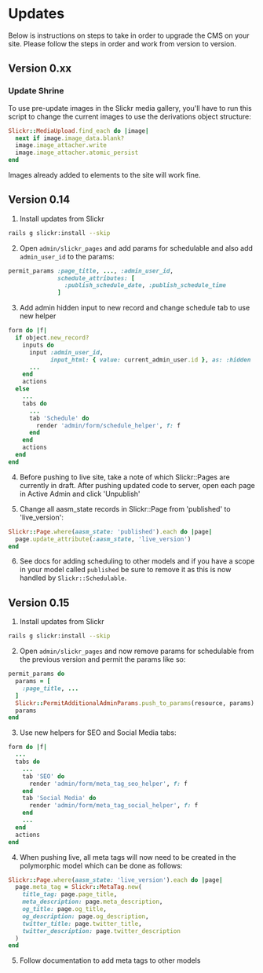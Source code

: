 # Updates

Below is instructions on steps to take in order to upgrade the CMS on your
site. Please follow the steps in order and work from version to version.

## Version 0.xx

### Update Shrine

To use pre-update images in the Slickr media gallery, you'll have
to run this script to change the current images to use the derivations
object structure:

```ruby
Slickr::MediaUpload.find_each do |image|
  next if image.image_data.blank?
  image.image_attacher.write
  image.image_attacher.atomic_persist
end
```
Images already added to elements to the site will work fine.

## Version 0.14

1. Install updates from Slickr

```bash
rails g slickr:install --skip
```

2. Open ```admin/slickr_pages``` and add params for schedulable and also
add ```admin_user_id``` to the params:

```ruby
permit_params :page_title, ..., :admin_user_id,
              schedule_attributes: [
                :publish_schedule_date, :publish_schedule_time
              ]
```

3. Add admin hidden input to new record and change schedule tab to use
new helper

```ruby
form do |f|
  if object.new_record?
    inputs do
      input :admin_user_id,
            input_html: { value: current_admin_user.id }, as: :hidden
      ...
    end
    actions
  else
    ...
    tabs do
      ...
      tab 'Schedule' do
        render 'admin/form/schedule_helper', f: f
      end
    end
    actions
  end
end
```

4. Before pushing to live site, take a note of which Slickr::Pages are currently
in draft. After pushing updated code to server, open each page in Active Admin
and click 'Unpublish'

5. Change all aasm_state records in Slickr::Page from 'published'
to 'live_version':

```ruby
Slickr::Page.where(aasm_state: 'published').each do |page|
  page.update_attribute(:aasm_state, 'live_version')
end
```

6. See docs for adding scheduling to other models and if you have a scope in
your model called ```published``` be sure to remove it as this is now handled
by ```Slickr::Schedulable```.

## Version 0.15

1. Install updates from Slickr

```bash
rails g slickr:install --skip
```

2. Open ```admin/slickr_pages``` and now remove params for schedulable from
the previous version and permit the params like so:

```ruby
permit_params do
  params = [
    :page_title, ...
  ]
  Slickr::PermitAdditionalAdminParams.push_to_params(resource, params)
  params
end
```

3. Use new helpers for SEO and Social Media tabs:

```ruby
form do |f|
  ...
  tabs do
    ...
    tab 'SEO' do
      render 'admin/form/meta_tag_seo_helper', f: f
    end
    tab 'Social Media' do
      render 'admin/form/meta_tag_social_helper', f: f
    end
    ...
  end
  actions
end
```

4. When pushing live, all meta tags will now need to be created in the
polymorphic model which can be done as follows:

```ruby
Slickr::Page.where(aasm_state: 'live_version').each do |page|
  page.meta_tag = Slickr::MetaTag.new(
    title_tag: page.page_title,
    meta_description: page.meta_description,
    og_title: page.og_title,
    og_description: page.og_description,
    twitter_title: page.twitter_title,
    twitter_description: page.twitter_description
  )
end
```

5. Follow documentation to add meta tags to other models
